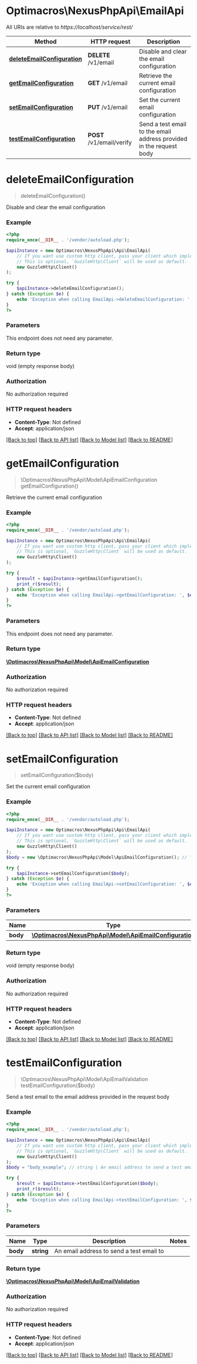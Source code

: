 # Optimacros\NexusPhpApi\EmailApi

All URIs are relative to *https://localhost/service/rest/*

Method | HTTP request | Description
------------- | ------------- | -------------
[**deleteEmailConfiguration**](EmailApi.md#deleteEmailConfiguration) | **DELETE** /v1/email | Disable and clear the email configuration
[**getEmailConfiguration**](EmailApi.md#getEmailConfiguration) | **GET** /v1/email | Retrieve the current email configuration
[**setEmailConfiguration**](EmailApi.md#setEmailConfiguration) | **PUT** /v1/email | Set the current email configuration
[**testEmailConfiguration**](EmailApi.md#testEmailConfiguration) | **POST** /v1/email/verify | Send a test email to the email address provided in the request body


# **deleteEmailConfiguration**
> deleteEmailConfiguration()

Disable and clear the email configuration



### Example
```php
<?php
require_once(__DIR__ . '/vendor/autoload.php');

$apiInstance = new Optimacros\NexusPhpApi\Api\EmailApi(
    // If you want use custom http client, pass your client which implements `GuzzleHttp\ClientInterface`.
    // This is optional, `GuzzleHttp\Client` will be used as default.
    new GuzzleHttp\Client()
);

try {
    $apiInstance->deleteEmailConfiguration();
} catch (Exception $e) {
    echo 'Exception when calling EmailApi->deleteEmailConfiguration: ', $e->getMessage(), PHP_EOL;
}
?>
```

### Parameters
This endpoint does not need any parameter.

### Return type

void (empty response body)

### Authorization

No authorization required

### HTTP request headers

 - **Content-Type**: Not defined
 - **Accept**: application/json

[[Back to top]](#) [[Back to API list]](../../README.md#documentation-for-api-endpoints) [[Back to Model list]](../../README.md#documentation-for-models) [[Back to README]](../../README.md)

# **getEmailConfiguration**
> \Optimacros\NexusPhpApi\Model\ApiEmailConfiguration getEmailConfiguration()

Retrieve the current email configuration



### Example
```php
<?php
require_once(__DIR__ . '/vendor/autoload.php');

$apiInstance = new Optimacros\NexusPhpApi\Api\EmailApi(
    // If you want use custom http client, pass your client which implements `GuzzleHttp\ClientInterface`.
    // This is optional, `GuzzleHttp\Client` will be used as default.
    new GuzzleHttp\Client()
);

try {
    $result = $apiInstance->getEmailConfiguration();
    print_r($result);
} catch (Exception $e) {
    echo 'Exception when calling EmailApi->getEmailConfiguration: ', $e->getMessage(), PHP_EOL;
}
?>
```

### Parameters
This endpoint does not need any parameter.

### Return type

[**\Optimacros\NexusPhpApi\Model\ApiEmailConfiguration**](../Model/ApiEmailConfiguration.md)

### Authorization

No authorization required

### HTTP request headers

 - **Content-Type**: Not defined
 - **Accept**: application/json

[[Back to top]](#) [[Back to API list]](../../README.md#documentation-for-api-endpoints) [[Back to Model list]](../../README.md#documentation-for-models) [[Back to README]](../../README.md)

# **setEmailConfiguration**
> setEmailConfiguration($body)

Set the current email configuration



### Example
```php
<?php
require_once(__DIR__ . '/vendor/autoload.php');

$apiInstance = new Optimacros\NexusPhpApi\Api\EmailApi(
    // If you want use custom http client, pass your client which implements `GuzzleHttp\ClientInterface`.
    // This is optional, `GuzzleHttp\Client` will be used as default.
    new GuzzleHttp\Client()
);
$body = new \Optimacros\NexusPhpApi\Model\ApiEmailConfiguration(); // \Optimacros\NexusPhpApi\Model\ApiEmailConfiguration | 

try {
    $apiInstance->setEmailConfiguration($body);
} catch (Exception $e) {
    echo 'Exception when calling EmailApi->setEmailConfiguration: ', $e->getMessage(), PHP_EOL;
}
?>
```

### Parameters

Name | Type | Description  | Notes
------------- | ------------- | ------------- | -------------
 **body** | [**\Optimacros\NexusPhpApi\Model\ApiEmailConfiguration**](../Model/ApiEmailConfiguration.md)|  |

### Return type

void (empty response body)

### Authorization

No authorization required

### HTTP request headers

 - **Content-Type**: Not defined
 - **Accept**: application/json

[[Back to top]](#) [[Back to API list]](../../README.md#documentation-for-api-endpoints) [[Back to Model list]](../../README.md#documentation-for-models) [[Back to README]](../../README.md)

# **testEmailConfiguration**
> \Optimacros\NexusPhpApi\Model\ApiEmailValidation testEmailConfiguration($body)

Send a test email to the email address provided in the request body



### Example
```php
<?php
require_once(__DIR__ . '/vendor/autoload.php');

$apiInstance = new Optimacros\NexusPhpApi\Api\EmailApi(
    // If you want use custom http client, pass your client which implements `GuzzleHttp\ClientInterface`.
    // This is optional, `GuzzleHttp\Client` will be used as default.
    new GuzzleHttp\Client()
);
$body = "body_example"; // string | An email address to send a test email to

try {
    $result = $apiInstance->testEmailConfiguration($body);
    print_r($result);
} catch (Exception $e) {
    echo 'Exception when calling EmailApi->testEmailConfiguration: ', $e->getMessage(), PHP_EOL;
}
?>
```

### Parameters

Name | Type | Description  | Notes
------------- | ------------- | ------------- | -------------
 **body** | **string**| An email address to send a test email to |

### Return type

[**\Optimacros\NexusPhpApi\Model\ApiEmailValidation**](../Model/ApiEmailValidation.md)

### Authorization

No authorization required

### HTTP request headers

 - **Content-Type**: Not defined
 - **Accept**: application/json

[[Back to top]](#) [[Back to API list]](../../README.md#documentation-for-api-endpoints) [[Back to Model list]](../../README.md#documentation-for-models) [[Back to README]](../../README.md)

